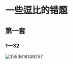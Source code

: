 # 一些逗比的错题

## 第一套

### 1—32

![1553616149257](C:\Users\11599\AppData\Roaming\Typora\typora-user-images\1553616149257.png)
